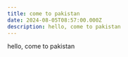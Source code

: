 ```yaml
---
title: come to pakistan
date: 2024-08-05T08:57:00.000Z
description: hello, come to pakistan
---
```

hello, come to pakistan
